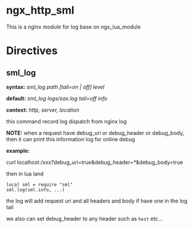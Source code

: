 ngx_http_sml
============

This is a nginx module for log base on ngx_lua_module

Directives
==========


sml_log
--------------------
**syntax:** *sml_log path [tail=on | off] level*

**default:** *sml_log logs/sax.log tail=off info*

**context:** *http, server, location*

this command record log dispatch from nginx log

**NOTE:** when a request have debug_uri or debug_header or debug_body, then it can print this information log for online debug

**example:** 

curl localhost:/xxx?debug_uri=true&debug_header=*&debug_body=true

then in lua land
```
local sml = require "sml"
sml.log(sml.info, ...)
```
the log will add request uri and all headers and body if have one in the log tail

we also can set debug_header to any header such as `host` etc... 
